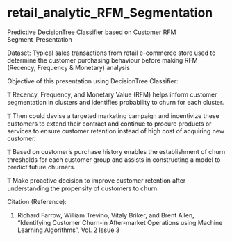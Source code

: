 # retail_analytic_RFM_Segmentation
Predictive DecisionTree Classifier based on Customer RFM Segment_Presentation

Dataset:
Typical sales transactions from retail e-commerce store used to determine the customer purchasing behaviour before making RFM (Recency, Frequency & Monetary) analysis


Objective of this presentation using DecisionTree Classifier:

⏉    Recency, Frequency, and Monetary Value (RFM) helps inform customer segmentation in clusters and 
      identifies probability to churn for each cluster. 

⏉	    Then could devise a targeted marketing campaign and incentivize these customers to extend their 
       contract and continue to procure products or services to ensure customer retention instead of 
       high cost of acquiring new customer. 

⏉    Based on customer’s purchase history enables the establishment of churn thresholds for each 
      customer group and assists in constructing a model to predict future churners. 

⏉   Make proactive decision to improve customer retention after understanding the propensity of 
    customers to churn. 




Citation (Reference):
1. Richard Farrow, William Trevino, Vitaly Briker, and Brent Allen, “Identifying Customer Churn-in After-market Operations using Machine Learning Algorithms”, Vol. 2 Issue 3


